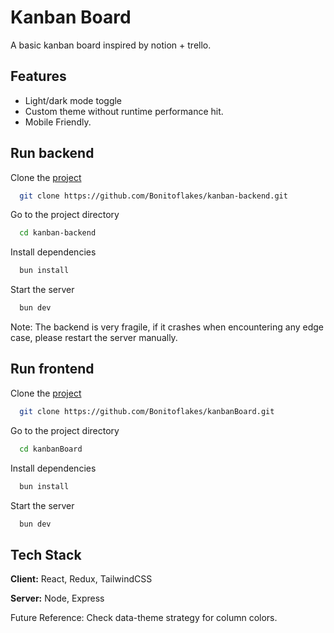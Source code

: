 # Kanban Board

A basic kanban board inspired by notion + trello.

## Features

- Light/dark mode toggle
- Custom theme without runtime performance hit.
- Mobile Friendly.

## Run backend

Clone the [project](https://github.com/Bonitoflakes/kanban-backend)

```bash
  git clone https://github.com/Bonitoflakes/kanban-backend.git
```

Go to the project directory

```bash
  cd kanban-backend
```

Install dependencies

```bash
  bun install
```

Start the server

```bash
  bun dev
```

Note: The backend is very fragile, if it crashes when encountering any edge case, please restart the server manually.

## Run frontend

Clone the [project](https://github.com/Bonitoflakes/kanbanBoard)

```bash
  git clone https://github.com/Bonitoflakes/kanbanBoard.git
```

Go to the project directory

```bash
  cd kanbanBoard
```

Install dependencies

```bash
  bun install
```

Start the server

```bash
  bun dev
```

## Tech Stack

**Client:** React, Redux, TailwindCSS

**Server:** Node, Express

Future Reference:
Check data-theme strategy for column colors.
